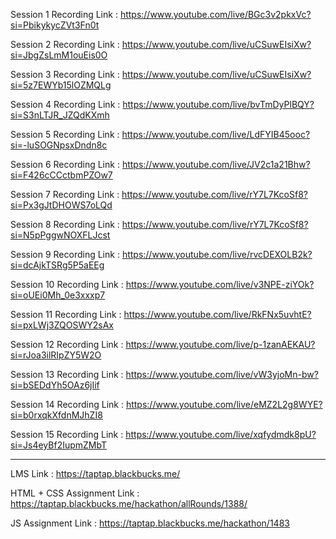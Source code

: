 Session 1 Recording Link : https://www.youtube.com/live/BGc3v2pkxVc?si=PbikykycZVt3Fn0t

Session 2 Recording Link : https://www.youtube.com/live/uCSuwEIsiXw?si=JbgZsLmM1ouEis0O

Session 3 Recording Link : https://www.youtube.com/live/uCSuwEIsiXw?si=5z7EWYb15lOZMQLg

Session 4 Recording Link : https://www.youtube.com/live/bvTmDyPlBQY?si=S3nLTJR_JZQdKXmh

Session 5 Recording Link : https://www.youtube.com/live/LdFYIB45ooc?si=-luSOGNpsxDndn8c

Session 6 Recording Link : https://www.youtube.com/live/JV2c1a21Bhw?si=F426cCCctbmPZOw7

Session 7 Recording Link : https://www.youtube.com/live/rY7L7KcoSf8?si=Px3gJtDHOWS7oLQd

Session 8 Recording Link : https://www.youtube.com/live/rY7L7KcoSf8?si=N5pPggwNOXFLJcst

Session 9 Recording Link : https://www.youtube.com/live/rvcDEXOLB2k?si=dcAjkTSRg5P5aEEg

Session 10 Recording Link : https://www.youtube.com/live/v3NPE-ziYOk?si=oUEi0Mh_0e3xxxp7

Session 11 Recording Link : https://www.youtube.com/live/RkFNx5uvhtE?si=pxLWj3ZQOSWY2sAx

Session 12 Recording Link : https://www.youtube.com/live/p-1zanAEKAU?si=rJoa3ilRIpZY5W2O

Session 13 Recording Link : https://www.youtube.com/live/vW3yjoMn-bw?si=bSEDdYh5OAz6jIif

Session 14 Recording Link : https://www.youtube.com/live/eMZ2L2g8WYE?si=b0rxqkXfdnMJhZI8

Session 15 Recording Link : https://www.youtube.com/live/xqfydmdk8pU?si=Js4eyBf2IupmZMbT

----------------------------------------------------

LMS Link : https://taptap.blackbucks.me/

HTML + CSS Assignment Link : https://taptap.blackbucks.me/hackathon/allRounds/1388/

JS Assignment Link : https://taptap.blackbucks.me/hackathon/1483
